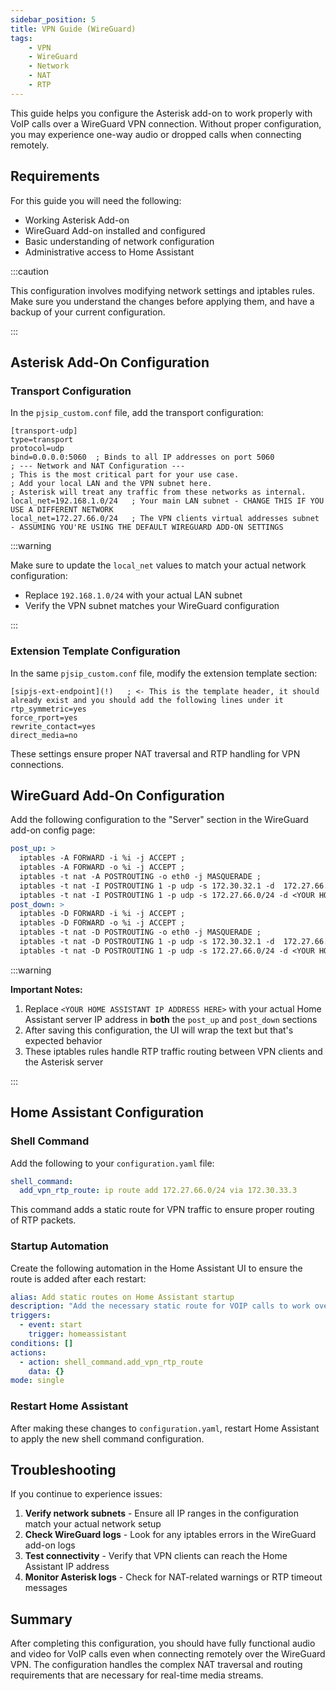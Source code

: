 ```yaml
---
sidebar_position: 5
title: VPN Guide (WireGuard)
tags:
    - VPN
    - WireGuard
    - Network
    - NAT
    - RTP
---
```


This guide helps you configure the Asterisk add-on to work properly with VoIP calls over a WireGuard VPN connection. Without proper configuration, you may experience one-way audio or dropped calls when connecting remotely.

## Requirements

For this guide you will need the following:

- Working Asterisk Add-on
- WireGuard Add-on installed and configured
- Basic understanding of network configuration
- Administrative access to Home Assistant

:::caution

This configuration involves modifying network settings and iptables rules. Make sure you understand the changes before applying them, and have a backup of your current configuration.

:::

## Asterisk Add-On Configuration

### Transport Configuration

In the `pjsip_custom.conf` file, add the transport configuration:

```editorconfig title="pjsip_custom.conf"
[transport-udp]
type=transport
protocol=udp
bind=0.0.0.0:5060  ; Binds to all IP addresses on port 5060
; --- Network and NAT Configuration ---
; This is the most critical part for your use case.
; Add your local LAN and the VPN subnet here.
; Asterisk will treat any traffic from these networks as internal.
local_net=192.168.1.0/24   ; Your main LAN subnet - CHANGE THIS IF YOU USE A DIFFERENT NETWORK
local_net=172.27.66.0/24   ; The VPN clients virtual addresses subnet - ASSUMING YOU'RE USING THE DEFAULT WIREGUARD ADD-ON SETTINGS
```

:::warning

Make sure to update the `local_net` values to match your actual network configuration:
- Replace `192.168.1.0/24` with your actual LAN subnet
- Verify the VPN subnet matches your WireGuard configuration

:::

### Extension Template Configuration

In the same `pjsip_custom.conf` file, modify the extension template section:

```editorconfig title="pjsip_custom.conf"
[sipjs-ext-endpoint](!)   ; <- This is the template header, it should already exist and you should add the following lines under it
rtp_symmetric=yes
force_rport=yes
rewrite_contact=yes
direct_media=no
```

These settings ensure proper NAT traversal and RTP handling for VPN connections.

## WireGuard Add-On Configuration

Add the following configuration to the "Server" section in the WireGuard add-on config page:

```yaml title="WireGuard Add-on Server Configuration"
post_up: >
  iptables -A FORWARD -i %i -j ACCEPT ;  
  iptables -A FORWARD -o %i -j ACCEPT ;
  iptables -t nat -A POSTROUTING -o eth0 -j MASQUERADE ;  
  iptables -t nat -I POSTROUTING 1 -p udp -s 172.30.32.1 -d  172.27.66.0/24 --sport 10000:20000 -j SNAT --to-source <YOUR HOME ASSISTANT IP ADDRESS HERE> ; 
  iptables -t nat -I POSTROUTING 1 -p udp -s 172.27.66.0/24 -d <YOUR HOME ASSISTANT IP ADDRESS HERE> --dport 10000:20000 -j RETURN  
post_down: >
  iptables -D FORWARD -i %i -j ACCEPT ;  
  iptables -D FORWARD -o %i -j ACCEPT ;
  iptables -t nat -D POSTROUTING -o eth0 -j MASQUERADE ;  
  iptables -t nat -D POSTROUTING 1 -p udp -s 172.30.32.1 -d  172.27.66.0/24 --sport 10000:20000 -j SNAT --to-source <YOUR HOME ASSISTANT IP ADDRESS HERE> ; 
  iptables -t nat -D POSTROUTING 1 -p udp -s 172.27.66.0/24 -d <YOUR HOME ASSISTANT IP ADDRESS HERE> --dport 10000:20000 -j RETURN  
```

:::warning

**Important Notes:**
1. Replace `<YOUR HOME ASSISTANT IP ADDRESS HERE>` with your actual Home Assistant server IP address in **both** the `post_up` and `post_down` sections
2. After saving this configuration, the UI will wrap the text but that's expected behavior
3. These iptables rules handle RTP traffic routing between VPN clients and the Asterisk server

:::

## Home Assistant Configuration

### Shell Command

Add the following to your `configuration.yaml` file:

```yaml title="configuration.yaml"
shell_command:
  add_vpn_rtp_route: ip route add 172.27.66.0/24 via 172.30.33.3
```

This command adds a static route for VPN traffic to ensure proper routing of RTP packets.

### Startup Automation

Create the following automation in the Home Assistant UI to ensure the route is added after each restart:

```yaml title="Home Assistant Automation"
alias: Add static routes on Home Assistant startup
description: "Add the necessary static route for VOIP calls to work over VPN after a HA restart"
triggers:
  - event: start
    trigger: homeassistant
conditions: []
actions:
  - action: shell_command.add_vpn_rtp_route
    data: {}
mode: single
```

### Restart Home Assistant

After making these changes to `configuration.yaml`, restart Home Assistant to apply the new shell command configuration.

## Troubleshooting

If you continue to experience issues:

1. **Verify network subnets** - Ensure all IP ranges in the configuration match your actual network setup
2. **Check WireGuard logs** - Look for any iptables errors in the WireGuard add-on logs
3. **Test connectivity** - Verify that VPN clients can reach the Home Assistant IP address
4. **Monitor Asterisk logs** - Check for NAT-related warnings or RTP timeout messages

## Summary

After completing this configuration, you should have fully functional audio and video for VoIP calls even when connecting remotely over the WireGuard VPN. The configuration handles the complex NAT traversal and routing requirements that are necessary for real-time media streams.